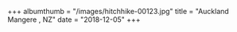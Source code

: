 +++
albumthumb = "/images/hitchhike-00123.jpg"
title = "Auckland Mangere , NZ"
date = "2018-12-05"
+++
